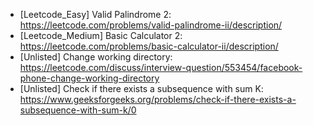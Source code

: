 - [Leetcode_Easy] Valid Palindrome 2: https://leetcode.com/problems/valid-palindrome-ii/description/
- [Leetcode_Medium] Basic Calculator 2: https://leetcode.com/problems/basic-calculator-ii/description/
- [Unlisted] Change working directory: https://leetcode.com/discuss/interview-question/553454/facebook-phone-change-working-directory
- [Unlisted] Check if there exists a subsequence with sum K: https://www.geeksforgeeks.org/problems/check-if-there-exists-a-subsequence-with-sum-k/0
